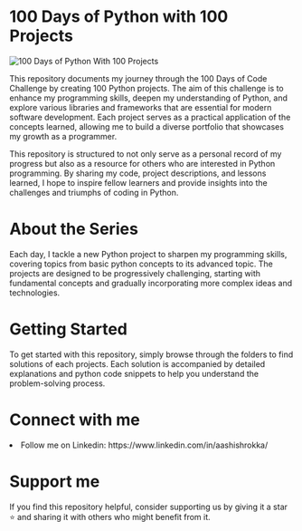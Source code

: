 # 100 Days of Python with 100 Projects
![100 Days of Python With 100 Projects](https://github.com/user-attachments/assets/83286c6c-5ee6-49af-8d74-3d354eaf330c)

This repository documents my journey through the 100 Days of Code Challenge by creating 100 Python projects. The aim of this challenge is to enhance my programming skills, deepen my understanding of Python, and explore various libraries and frameworks that are essential for modern software development. Each project serves as a practical application of the concepts learned, allowing me to build a diverse portfolio that showcases my growth as a programmer.

This repository is structured to not only serve as a personal record of my progress but also as a resource for others who are interested in Python programming. By sharing my code, project descriptions, and lessons learned, I hope to inspire fellow learners and provide insights into the challenges and triumphs of coding in Python.

# About the Series
Each day, I tackle a new Python project to sharpen my programming skills, covering topics from basic python concepts to its advanced topic. The projects are designed to be progressively challenging, starting with fundamental concepts and gradually incorporating more complex ideas and technologies.

# Getting Started
To get started with this repository, simply browse through the folders to find solutions of each projects. Each solution is accompanied by detailed explanations and python code snippets to help you understand the problem-solving process.

# Connect with me
<li>
Follow me on Linkedin: https://www.linkedin.com/in/aashishrokka/
</li>

# Support me
If you find this repository helpful, consider supporting us by giving it a star ⭐️ and sharing it with others who might benefit from it.
